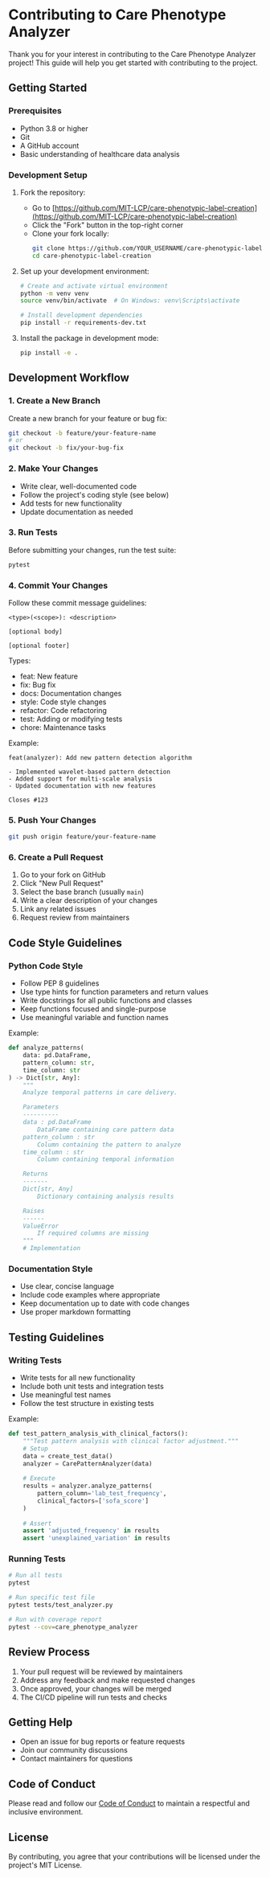 # Contributing to Care Phenotype Analyzer

Thank you for your interest in contributing to the Care Phenotype Analyzer project! This guide will help you get started with contributing to the project.

## Getting Started

### Prerequisites
- Python 3.8 or higher
- Git
- A GitHub account
- Basic understanding of healthcare data analysis

### Development Setup

1. Fork the repository:
   - Go to [https://github.com/MIT-LCP/care-phenotypic-label-creation](https://github.com/MIT-LCP/care-phenotypic-label-creation)
   - Click the "Fork" button in the top-right corner
   - Clone your fork locally:
     ```bash
     git clone https://github.com/YOUR_USERNAME/care-phenotypic-label-creation.git
     cd care-phenotypic-label-creation
     ```

2. Set up your development environment:
   ```bash
   # Create and activate virtual environment
   python -m venv venv
   source venv/bin/activate  # On Windows: venv\Scripts\activate

   # Install development dependencies
   pip install -r requirements-dev.txt
   ```

3. Install the package in development mode:
   ```bash
   pip install -e .
   ```

## Development Workflow

### 1. Create a New Branch

Create a new branch for your feature or bug fix:
```bash
git checkout -b feature/your-feature-name
# or
git checkout -b fix/your-bug-fix
```

### 2. Make Your Changes

- Write clear, well-documented code
- Follow the project's coding style (see below)
- Add tests for new functionality
- Update documentation as needed

### 3. Run Tests

Before submitting your changes, run the test suite:
```bash
pytest
```

### 4. Commit Your Changes

Follow these commit message guidelines:
```
<type>(<scope>): <description>

[optional body]

[optional footer]
```

Types:
- feat: New feature
- fix: Bug fix
- docs: Documentation changes
- style: Code style changes
- refactor: Code refactoring
- test: Adding or modifying tests
- chore: Maintenance tasks

Example:
```
feat(analyzer): Add new pattern detection algorithm

- Implemented wavelet-based pattern detection
- Added support for multi-scale analysis
- Updated documentation with new features

Closes #123
```

### 5. Push Your Changes

```bash
git push origin feature/your-feature-name
```

### 6. Create a Pull Request

1. Go to your fork on GitHub
2. Click "New Pull Request"
3. Select the base branch (usually `main`)
4. Write a clear description of your changes
5. Link any related issues
6. Request review from maintainers

## Code Style Guidelines

### Python Code Style

- Follow PEP 8 guidelines
- Use type hints for function parameters and return values
- Write docstrings for all public functions and classes
- Keep functions focused and single-purpose
- Use meaningful variable and function names

Example:
```python
def analyze_patterns(
    data: pd.DataFrame,
    pattern_column: str,
    time_column: str
) -> Dict[str, Any]:
    """
    Analyze temporal patterns in care delivery.

    Parameters
    ----------
    data : pd.DataFrame
        DataFrame containing care pattern data
    pattern_column : str
        Column containing the pattern to analyze
    time_column : str
        Column containing temporal information

    Returns
    -------
    Dict[str, Any]
        Dictionary containing analysis results

    Raises
    ------
    ValueError
        If required columns are missing
    """
    # Implementation
```

### Documentation Style

- Use clear, concise language
- Include code examples where appropriate
- Keep documentation up to date with code changes
- Use proper markdown formatting

## Testing Guidelines

### Writing Tests

- Write tests for all new functionality
- Include both unit tests and integration tests
- Use meaningful test names
- Follow the test structure in existing tests

Example:
```python
def test_pattern_analysis_with_clinical_factors():
    """Test pattern analysis with clinical factor adjustment."""
    # Setup
    data = create_test_data()
    analyzer = CarePatternAnalyzer(data)
    
    # Execute
    results = analyzer.analyze_patterns(
        pattern_column='lab_test_frequency',
        clinical_factors=['sofa_score']
    )
    
    # Assert
    assert 'adjusted_frequency' in results
    assert 'unexplained_variation' in results
```

### Running Tests

```bash
# Run all tests
pytest

# Run specific test file
pytest tests/test_analyzer.py

# Run with coverage report
pytest --cov=care_phenotype_analyzer
```

## Review Process

1. Your pull request will be reviewed by maintainers
2. Address any feedback and make requested changes
3. Once approved, your changes will be merged
4. The CI/CD pipeline will run tests and checks

## Getting Help

- Open an issue for bug reports or feature requests
- Join our community discussions
- Contact maintainers for questions

## Code of Conduct

Please read and follow our [Code of Conduct](CODE_OF_CONDUCT.md) to maintain a respectful and inclusive environment.

## License

By contributing, you agree that your contributions will be licensed under the project's MIT License. 